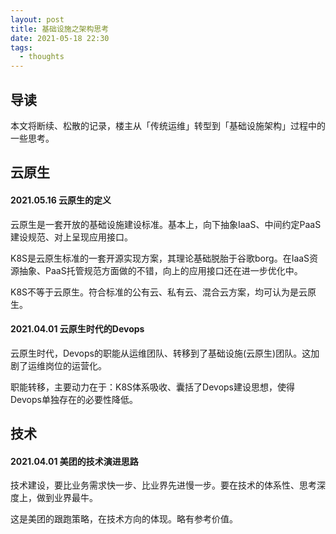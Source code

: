 ```yaml
---
layout: post
title: 基础设施之架构思考
date: 2021-05-18 22:30
tags:
  - thoughts
---
```


## 导读
本文将断续、松散的记录，楼主从「传统运维」转型到「基础设施架构」过程中的一些思考。

## 云原生
#### 2021.05.16 云原生的定义
云原生是一套开放的基础设施建设标准。基本上，向下抽象IaaS、中间约定PaaS建设规范、对上呈现应用接口。

K8S是云原生标准的一套开源实现方案，其理论基础脱胎于谷歌borg。在IaaS资源抽象、PaaS托管规范方面做的不错，向上的应用接口还在进一步优化中。

K8S不等于云原生。符合标准的公有云、私有云、混合云方案，均可认为是云原生。


#### 2021.04.01 云原生时代的Devops
云原生时代，Devops的职能从运维团队、转移到了基础设施(云原生)团队。这加剧了运维岗位的运营化。

职能转移，主要动力在于：K8S体系吸收、囊括了Devops建设思想，使得Devops单独存在的必要性降低。

## 技术
#### 2021.04.01 美团的技术演进思路
技术建设，要比业务需求快一步、比业界先进慢一步。要在技术的体系性、思考深度上，做到业界最牛。

这是美团的跟跑策略，在技术方向的体现。略有参考价值。
